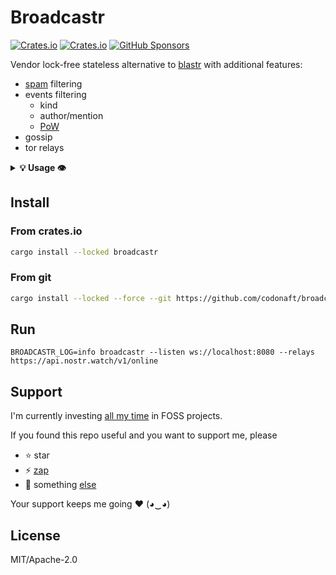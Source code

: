 # Broadcastr
[![Crates.io](https://img.shields.io/crates/v/broadcastr)](https://crates.io/crates/broadcastr)
[![Crates.io](https://img.shields.io/crates/d/broadcastr)](https://crates.io/crates/broadcastr)
[![GitHub Sponsors](https://img.shields.io/badge/Sponsor-%E2%9D%A4-%23db61a2.svg?&logo=github&logoColor=white&labelColor=181717&style=flat-square)](#Support)

Vendor lock-free stateless alternative to [blastr](https://github.com/MutinyWallet/blastr) with additional features:
- [spam](https://spam.nostr.band) filtering
- events filtering
    - kind
    - author/mention
    - [PoW](https://github.com/nostr-protocol/nips/blob/master/13.md)
- gossip
- tor relays

<details>
<summary><b>💡 Usage 👁️</b></summary>
<p>

```
Usage: broadcastr --listen <listen> --relays <relays> [--blocked-relays <blocked-relays>] [--tor-proxy <tor-proxy>] [--proxy <proxy>] [--min-pow <min-pow>] [--allowed-pubkeys <allowed-pubkeys>] [--max-events-per-min <max-events-per-min>] [--allowed-kinds <allowed-kinds>] [--disable-gossip] [--disable-spam-nostr-band] [--update-interval <update-interval>] [--max-backoff-interval <max-backoff-interval>] [--connection-timeout <connection-timeout>] [--request-timeout <request-timeout>] [--tcp-backlog <tcp-backlog>] [--max-msg-size <max-msg-size>] [--max-frame-size <max-frame-size>]

Broadcast Nostr events to other relays

Options:
  --listen          the listener ws URI (e.g. "ws://localhost:8080")
  --relays          relays or relay-list URIs (comma-separated, e.g.
                    "https://api.nostr.watch/v1/online,file:///path/to/relays-in-array.json,ws://1.2.3.4:5678")
  --blocked-relays  same, but for ignored relays; put public URL to your
                    broadcastr here to avoid loops
  --tor-proxy       connect to tor onion relays using socks5 proxy (e.g.
                    "127.0.0.1:9050")
  --proxy           connect to all relays using socks5 proxy
  --min-pow         pow difficulty limit (NIP-13)
  --allowed-pubkeys authors or mentioned authors (comma-separated
                    hex/bech32/NIP-21 allow-list)
  --max-events-per-min
                    max events by author per minute (default is 5)
  --allowed-kinds   limit event kinds with (comma-separated allow-list, e.g
                    "0,1,3,5,6,7,4550,34550")
  --disable-gossip  don't discover additional relays from user profiles
  --disable-spam-nostr-band
                    don't use spam.nostr.band for spam filtering
  --update-interval relays and spam-lists update interval (default is 15m)
  --max-backoff-interval
                    max update backoff interval (default is 5m)
  --connection-timeout
                    connection timeout (default is 15s)
  --request-timeout request timeout (default is 10s)
  --tcp-backlog     max incoming connections per listener IP address
  --max-msg-size    event message size
  --max-frame-size  ws frame size
  -h, --help        display usage information
```

</p>
</details>

## Install

### From crates.io
```bash
cargo install --locked broadcastr
```

### From git
```bash
cargo install --locked --force --git https://github.com/codonaft/broadcastr
```

## Run
```
BROADCASTR_LOG=info broadcastr --listen ws://localhost:8080 --relays https://api.nostr.watch/v1/online
```

## Support
I'm currently investing [all my time](https://codonaft.com/why) in FOSS projects.

If you found this repo useful and you want to support me, please
- ⭐ star
- ⚡ [zap](https://zapper.nostrapps.org/zap?id=npub1alptdev5srcw2hxg03567p4k6xs3lgj7f6545suc0rzp0xw98svse7rg94&amount=5000)
- 🌚 something [else](https://codonaft.com/sponsor)

Your support keeps me going ❤️ (◕‿◕)

## License
MIT/Apache-2.0
